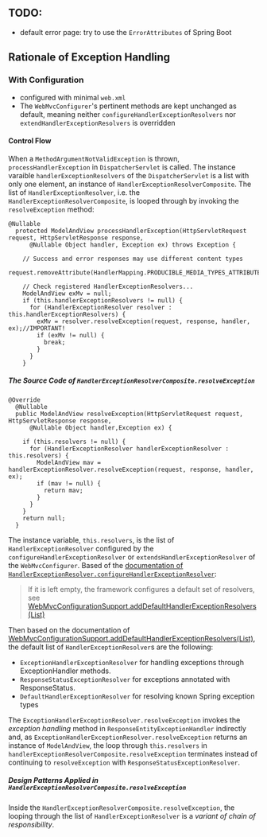 ## TODO:
* default error page: try to use the `ErrorAttributes` of Spring Boot

## Rationale of Exception Handling
### With Configuration

* configured with minimal `web.xml`
* The `WebMvcConfigurer`'s pertinent methods are kept unchanged as default, meaning neither `configureHandlerExceptionResolvers` nor `extendHandlerExceptionResolvers` is overridden

#### Control Flow
When a `MethodArgumentNotValidException` is thrown, `processHandlerException` in `DispatcherServlet` is called. The instance varaible `handlerExceptionResolvers` of the `DispatcherServlet` is a list with only one element, an instance of `HandlerExceptionResolverComposite`. The list of `HandlerExceptionResolver`, i.e. the `HandlerExceptionResolverComposite`, is looped through by invoking the `resolveException` method:

```
@Nullable
  protected ModelAndView processHandlerException(HttpServletRequest request, HttpServletResponse response,
      @Nullable Object handler, Exception ex) throws Exception {

    // Success and error responses may use different content types
    request.removeAttribute(HandlerMapping.PRODUCIBLE_MEDIA_TYPES_ATTRIBUTE);

    // Check registered HandlerExceptionResolvers...
    ModelAndView exMv = null;
    if (this.handlerExceptionResolvers != null) {
      for (HandlerExceptionResolver resolver : this.handlerExceptionResolvers) {
        exMv = resolver.resolveException(request, response, handler, ex);//IMPORTANT!
        if (exMv != null) {
          break;
        }
      }
    }
```    

##### The Source Code of `HandlerExceptionResolverComposite.resolveException`

```
@Override
  @Nullable
  public ModelAndView resolveException(HttpServletRequest request, HttpServletResponse response,
      @Nullable Object handler,Exception ex) {

    if (this.resolvers != null) {
      for (HandlerExceptionResolver handlerExceptionResolver : this.resolvers) {
        ModelAndView mav = handlerExceptionResolver.resolveException(request, response, handler, ex);
        if (mav != null) {
          return mav;
        }
      }
    }
    return null;
  }
```
The instance variable, `this.resolvers`, is the list of `HandlerExceptionResolver` configured by the `configureHandlerExceptionResolver` or `extendsHandlerExceptionResolver` of the `WebMvcConfigurer`. Based of the [documentation of `HandlerExceptionResolver.configureHandlerExceptionResolver`](https://docs.spring.io/spring-framework/docs/current/javadoc-api/org/springframework/web/servlet/config/annotation/WebMvcConfigurer.html#configureHandlerExceptionResolvers-java.util.List-):

> If it is left empty, the framework configures a default set of resolvers, see [WebMvcConfigurationSupport.addDefaultHandlerExceptionResolvers(List)](https://docs.spring.io/spring-framework/docs/current/javadoc-api/org/springframework/web/servlet/config/annotation/WebMvcConfigurationSupport.html#addDefaultHandlerExceptionResolvers-java.util.List-)

Then based on the documentation of [WebMvcConfigurationSupport.addDefaultHandlerExceptionResolvers(List)](https://docs.spring.io/spring-framework/docs/current/javadoc-api/org/springframework/web/servlet/config/annotation/WebMvcConfigurationSupport.html#addDefaultHandlerExceptionResolvers-java.util.List-), the default list of `HandlerExceptionResolver`s are the following:

* `ExceptionHandlerExceptionResolver` for handling exceptions through ExceptionHandler methods.
* `ResponseStatusExceptionResolver` for exceptions annotated with ResponseStatus.
* `DefaultHandlerExceptionResolver` for resolving known Spring exception types

The `ExceptionHandlerExceptionResolver.resolveException` invokes the *exception handling* method in `ResponseEntityExceptionHandler` indirectly and, as `ExceptionHandlerExceptionResolver.resolveException` returns an instance of `ModelAndView`, the loop through `this.resolvers` in `handlerExceptionResolverComposite.resolveException` terminates instead of continuing to `resolveException` with `ResponseStatusExceptionResolver`.

##### Design Patterns Applied in `HandlerExceptionResolverComposite.resolveException`

Inside the `HandlerExceptionResolverComposite.resolveException`, the looping through the list of `HandlerExceptionResolver` is a *variant of chain of responsibility*.



